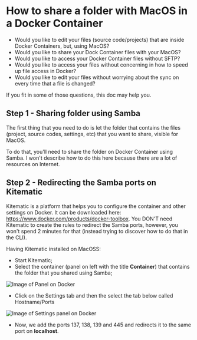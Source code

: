 # How to share a folder with MacOS in a Docker Container

* Would you like to edit your files (source code/projects) that are inside Docker Containers, but, using MacOS?
* Would you like to share your Dock Container files with your MacOS?
* Would you like to access your Docker Container files without SFTP?
* Would you like to access your files without concerning in how to speed up file access in Docker?
* Would you like to edit your files without worrying about the sync on every time that a file is changed?

If you fit in some of those questions, this doc may help you.


## Step 1 - Sharing folder using Samba
The first thing that you need to do is let the folder that contains the files (project, source codes, settings, etc) 
that you want to share, visible for MacOS.

To do that, you'll need to share the folder on Docker Container using Samba. I won't describe how to do this here because 
there are a lot of resources on Internet.

## Step 2 - Redirecting the Samba ports on Kitematic
Kitematic is a platform that helps you to configure the container and other settings on Docker. It can be downloaded here: https://www.docker.com/products/docker-toolbox.
You DON'T need Kitematic to create the rules to redirect the Samba ports, however, you won't spend 2 minutes for that (instead trying to discover how to do that in the CLI).

Having Kitematic installed on MacOSS:
* Start Kitematic;
* Select the container (panel on left with the title **Container**) that contains the folder that you shared using Samba;

![Image of Panel on Docker](http://i.imgur.com/UmJBqzb.png)

* Click on the Settings tab and then the select the tab below called Hostname/Ports

![Image of Settings panel on Docker](http://i.imgur.com/lWmWiUz.png)

* Now, we add the ports 137, 138, 139 and 445 and redirects it to the same port on **localhost**.
